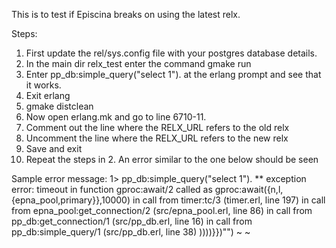 This is to test if Episcina breaks on using the latest relx.

Steps:
1.  First update the rel/sys.config file with your postgres database details.
2.  In the main dir relx_test enter the command gmake run
3.  Enter pp_db:simple_query("select 1"). at the erlang prompt and see that it works.
4.  Exit erlang
5.  gmake distclean
6.  Now open erlang.mk and go to line 6710-11.
7.  Comment out the line where the RELX_URL refers to the old relx
8.  Uncomment the line where the RELX_URL refers to the new relx
9.  Save and exit
10. Repeat the steps in 2. An error similar to the one below should be seen



Sample error message:
1> pp_db:simple_query("select 1").
** exception error: timeout
in function  gproc:await/2
   called as gproc:await({n,l,{epna_pool,primary}},10000)
in call from timer:tc/3 (timer.erl, line 197)
in call from epna_pool:get_connection/2 (src/epna_pool.erl, line 86)
in call from pp_db:get_connection/1 (src/pp_db.erl, line 16)
in call from pp_db:simple_query/1 (src/pp_db.erl, line 38) ))))}})"")
~
~
